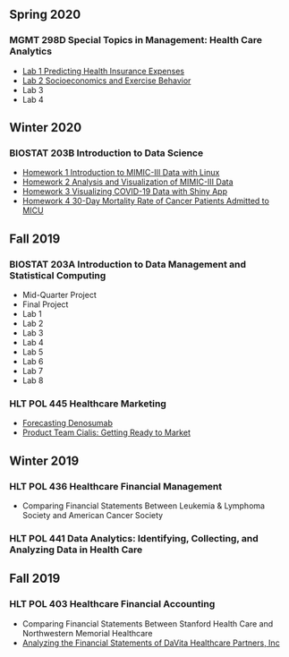## Spring 2020
### MGMT 298D Special Topics in Management: Health Care Analytics
* [Lab 1 Predicting Health Insurance Expenses](/MGMT-298D/Lab1.html)
* [Lab 2 Socioeconomics and Exercise Behavior](/MGMT-298D/Lab2.html)
* Lab 3
* Lab 4

## Winter 2020
### BIOSTAT 203B Introduction to Data Science
* [Homework 1 Introduction to MIMIC-III Data with Linux](/BIOSTAT-203B/Homework1.html)
* [Homework 2 Analysis and Visualization of MIMIC-III Data](/BIOSTAT-203B/Homework2.html)
* [Homework 3 Visualizing COVID-19 Data with Shiny App](https://tonylim.shinyapps.io/COVID-19/)
* [Homework 4 30-Day Mortality Rate of Cancer Patients Admitted to MICU](/BIOSTAT-203B/Homework4.html)

## Fall 2019
### BIOSTAT 203A Introduction to Data Management and Statistical Computing
* Mid-Quarter Project
* Final Project
* Lab 1
* Lab 2
* Lab 3
* Lab 4
* Lab 5
* Lab 6
* Lab 7
* Lab 8

### HLT POL 445 Healthcare Marketing
* [Forecasting Denosumab](/HLT-POL-445/Denosumab.pdf)
* [Product Team Cialis: Getting Ready to Market](/HLT-POL-445/Cialis.pdf)

## Winter 2019
### HLT POL 436 Healthcare Financial Management
* Comparing Financial Statements Between Leukemia & Lymphoma Society and American Cancer Society 

### HLT POL 441 Data Analytics: Identifying, Collecting, and Analyzing Data in Health Care

## Fall 2019
### HLT POL 403 Healthcare Financial Accounting
* Comparing Financial Statements Between Stanford Health Care and Northwestern Memorial Healthcare
* [Analyzing the Financial Statements of DaVita Healthcare Partners, Inc](/HLT-POL-403/DaVita.pdf)
